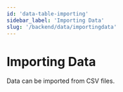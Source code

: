 ```yaml
---
id: 'data-table-importing'
sidebar_label: 'Importing Data'
slug: '/backend/data/importingdata'
---
```


# Importing Data

Data can be imported from CSV files. 



